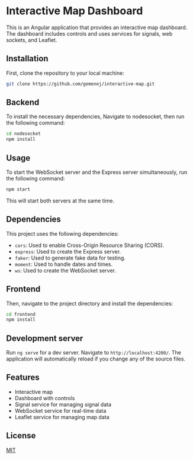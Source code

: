 # Interactive Map Dashboard

This is an Angular application that provides an interactive map dashboard. The dashboard includes controls and uses services for signals, web sockets, and Leaflet.

## Installation 

First, clone the repository to your local machine:

```bash
git clone https://github.com/gemenej/interactive-map.git
```
## Backend 

To install the necessary dependencies, Navigate to nodesocket, then run the following command:

```bash
cd nodesocket
npm install
```
## Usage

To start the WebSocket server and the Express server simultaneously, run the following command:

```bash
npm start
```
This will start both servers at the same time.

## Dependencies

This project uses the following dependencies:

- `cors`: Used to enable Cross-Origin Resource Sharing (CORS).
- `express`: Used to create the Express server.
- `faker`: Used to generate fake data for testing.
- `moment`: Used to handle dates and times.
- `ws`: Used to create the WebSocket server.

## Frontend

Then, navigate to the project directory and install the dependencies:

```bash
cd frontend
npm install
```

## Development server

Run `ng serve` for a dev server. Navigate to `http://localhost:4200/`. The application will automatically reload if you change any of the source files.

## Features

- Interactive map
- Dashboard with controls
- Signal service for managing signal data
- WebSocket service for real-time data
- Leaflet service for managing map data

## License

[MIT](https://choosealicense.com/licenses/mit/)
